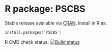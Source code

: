 # R package: PSCBS

Stable release available via [CRAN](http://cran.r-project.org/package=PSCBS).  Install in R as:

```s
install.packages('PSCBS')
```


R CMD check status: <a href="https://travis-ci.org/HenrikBengtsson/PSCBS"><img src="https://travis-ci.org/HenrikBengtsson/PSCBS.svg?branch=master" alt="Build status"></a>
